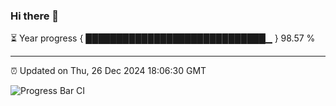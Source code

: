 ### Hi there 👋

⏳ Year progress { █████████████████████████████▁ } 98.57 %

---

⏰ Updated on Thu, 26 Dec 2024 18:06:30 GMT

![Progress Bar CI](https://github.com/liununu/liununu/workflows/Progress%20Bar%20CI/badge.svg)
